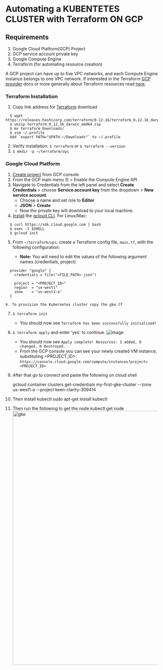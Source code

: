 # Automating a KUBENTETES CLUSTER  with Terraform ON GCP

## Requirements
1. Google Cloud Platform(GCP) Project
2. GCP service account private key
3. Google Compute Engine
4. Terraform (for automating resource creation)

A GCP project can have up to five VPC networks, and each Compute Engine instance belongs to one VPC network. If interested in the Terraform [GCP provider](https://www.terraform.io/docs/providers/google/index.html) docs or more generally about Terraform resources read [here](https://www.terraform.io/docs/configuration/resources.html).

### Terraform Installation
1. Copy link address for [Terraform](https://www.terraform.io/downloads.html) download
  ```
    $ wget https://releases.hashicorp.com/terraform/0.12.16/terraform_0.12.16_darwin_amd64.zip
    $ unzip terraform_0.12.16_darwin_amd64.zip
    $ mv terraform Downloads/
    $ vim ~/.profile
    Add `export PATH="$PATH:~/Downloads"` to ~/.profile
  ```
2. Verify installation: `$ terraform` or `$ terraform --version`
3. `$ mkdir -p ~/terraform/vpc`

### Google Cloud Platform
1. [Create project](https://console.cloud.google.com/projectcreate) from GCP console
2. From the GCP main menu ☰ > Enable the Compute Engine API
3. Navigate to Credentials from the left panel and select **Create Credentials** > choose **Service account key** from the dropdown > **New service account**:
      + Choose a name and set role to **Editor**
      + **JSON** > **Create**
      + Now the private key will download to your local machine.
4. [Install](https://cloud.google.com/sdk/docs/downloads-interactive) the [gcloud CLI](https://cloud.google.com/sdk/gcloud/). For Linux/Mac:

  ```
    $ curl https://sdk.cloud.google.com | bash
    $ exec -l $SHELL
    $ gcloud init
  ```
5. From `~/terraform/vpc`, create a Terraform config file, `main.tf`, with the following configuration:

      + **Note:** You will need to edit the values of the following argument names (credentials, project)

  ```
    provider "google" {
      credentials = file("<FILE_PATH>.json")         

      project = "<PROJECT_ID>"              
      region  = "us-west1"
      zone    = "us-west1-a"
    }

 6. To provision the Kubernetes cluster copy the gke.tf  
  ```

7. `$ terraform init`
    + You should now see `Terraform has been successfully initialized!`
8. `$ terraform apply` and enter 'yes' to continue. 
  ![image](https://user-images.githubusercontent.com/57386428/113719657-b629e780-96a2-11eb-852a-6a9266f11e2c.png)

    + You should now see `Apply complete! Resources: 3 added, 0 changed, 0 destroyed.`
    + From the GCP console you can see your newly created VM instance, substituting <PROJECT_ID>: 
    `https://console.cloud.google.com/compute/instances?project=<PROJECT_ID>` 
9. After that go to connect and paste the following on cloud shell
  
    gcloud container clusters get-credentials my-first-gke-cluster --zone us-west1-a --project keen-clarity-309414
10. Then install kubectl
    sudo apt-get install kubectl
 11. Then run the following to get the node
      kubectl get node
      <img width="838" alt="gke" src="https://user-images.githubusercontent.com/57386428/113719550-94306500-96a2-11eb-9fc4-288898f56c5a.PNG">
